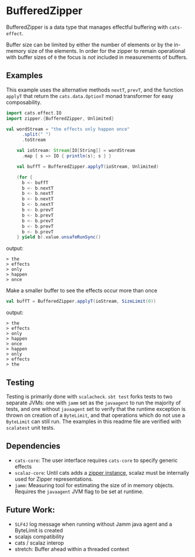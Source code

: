 # BufferedZipper

BufferedZipper is a data type that manages effectful buffering with `cats-effect`.

Buffer size can be limited by either the number of elements or by the in-memory size of the elements. In order for the zipper to remain operational with buffer sizes of `0` the focus is _not_ included in measurements of buffers.  

## Examples
This example uses the alternative methods `nextT`, `prevT`, and the function `applyT` that return the `cats.data.OptionT` monad transformer for easy composability.
```scala
import cats.effect.IO
import zipper.{BufferedZipper, Unlimited}

val wordStream = "the effects only happen once"
      .split(" ")
      .toStream

    val ioStream: Stream[IO[String]] = wordStream
      .map { s => IO { println(s); s } }

    val buffT = BufferedZipper.applyT(ioStream, Unlimited)

    (for {
      b <- buffT
      b <- b.nextT
      b <- b.nextT
      b <- b.nextT
      b <- b.nextT
      b <- b.prevT
      b <- b.prevT
      b <- b.prevT
      b <- b.prevT
      b <- b.prevT
    } yield b).value.unsafeRunSync()
```
output:
```
> the
> effects
> only
> happen
> once
```

Make a smaller buffer to see the effects occur more than once
```scala 
val buffT = BufferedZipper.applyT(ioStream, SizeLimit(0))
```
output:
```
> the
> effects
> only
> happen
> once
> happen
> only
> effects
> the
```

## Testing
Testing is primarily done with `scalacheck`. `sbt test` forks tests to two separate JVMs: one with `jamm` set as the `javaagent` to run the majority of tests, and one without `javaagent` set to verify that the runtime exception is thrown on creation of a `ByteLimit`, and that operations which do not use a `ByteLimit` can still run. The examples in this readme file are verified with `scalatest` unit tests. 

## Dependencies
- `cats-core`:  The user interface requires `cats-core` to specify generic effects
- `scalaz-core`: Until cats adds a [zipper instance](https://github.com/typelevel/cats/issues/1156), scalaz must be internally used for Zipper representations.
- `jamm`:       Measuring tool for estimating the size of in memory objects. Requires the `javaagent` JVM flag to be set at runtime.

## Future Work:
- `SLF4J` log message when running without Jamm java agent and a ByteLimit is created
- scalajs compatibility
- cats / scalaz interop
- stretch: Buffer ahead within a threaded context
